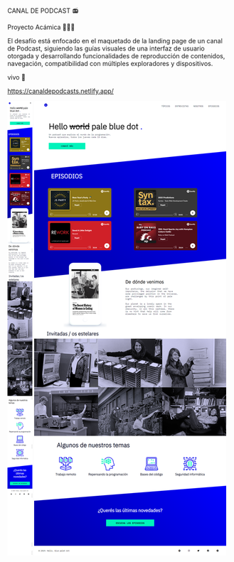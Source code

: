 
<span>CANAL DE PODCAST</span> 📻

Proyecto Acámica 👩🏻‍💻

El desafío está enfocado en el maquetado de la landing page de un canal de Podcast, siguiendo las guías visuales de una interfaz de usuario otorgada y desarrollando funcionalidades de reproducción de contenidos, navegación, compatibilidad con múltiples exploradores y dispositivos.


vivo 🌈

https://canaldepodcasts.netlify.app/

<img src="https://github.com/flopixx/flopixx.github.io-/blob/master/images/Canal-de-podcasts%20(1).png">


<img src="https://github.com/flopixx/flopixx.github.io-/blob/master/images/Canal-de-podcasts.png">



